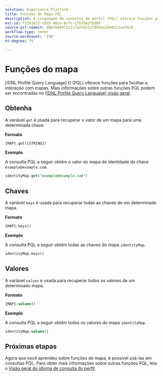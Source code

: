 ```yaml
---
solution: Experience Platform
title: Funções de Mapa PQL
description: A Linguagem de consulta de perfil (PQL) oferece funções para facilitar a interação com mapas.
exl-id: f23616f2-c0dd-40ce-8cfc-c757542fbd05
source-git-commit: dbb7e0987521c7a2f6512f05eaa19e0121aa34c6
workflow-type: tm+mt
source-wordcount: '156'
ht-degree: 7%

---
```


# Funções do mapa

[!DNL Profile Query Language] O (PQL) oferece funções para facilitar a interação com mapas. Mais informações sobre outras funções PQL podem ser encontradas no [[!DNL Profile Query Language] visão geral](./overview.md).

## Obtenha

A variável `get` é usada para recuperar o valor de um mapa para uma determinada chave.

**Formato**

```sql
{MAP}.get({STRING})
```

**Exemplo**

A consulta PQL a seguir obtém o valor do mapa de identidade da chave `example@example.com`.

```sql
identityMap.get("example@example.com")
```

## Chaves

A variável `keys` é usada para recuperar todas as chaves de um determinado mapa.

**Formato**

```sql
{MAP}.keys()
```

**Exemplo**

A consulta PQL a seguir obtém todas as chaves do mapa `identityMap`.

```sql
identityMap.keys()
```

## Valores

A variável `values` é usada para recuperar todos os valores de um determinado mapa.

**Formato**

```sql
{MAP}.values()
```

**Exemplo**

A consulta PQL a seguir obtém todos os valores do mapa `identityMap`.

```sql
identityMap.values()
```

## Próximas etapas

Agora que você aprendeu sobre funções de mapa, é possível usá-las em consultas PQL. Para obter mais informações sobre outras funções PQL, leia o [Visão geral do idioma de consulta do perfil](./overview.md).
